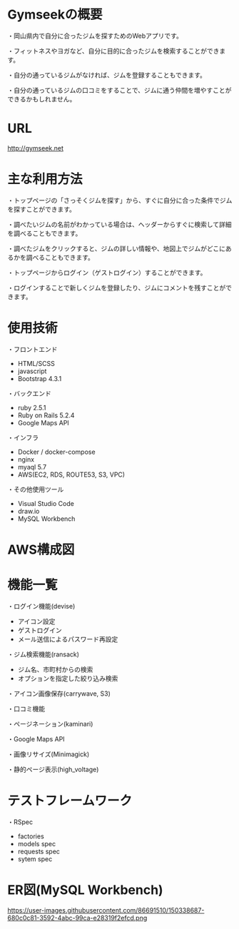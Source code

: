 # Gymseekの概要

・岡山県内で自分に合ったジムを探すためのWebアプリです。

・フィットネスやヨガなど、自分に目的に合ったジムを検索することができます。

・自分の通っているジムがなければ、ジムを登録することもできます。

・自分の通っているジムの口コミをすることで、ジムに通う仲間を増やすことができるかもしれません。

# URL

http://gymseek.net

# 主な利用方法

・トップページの「さっそくジムを探す」から、すぐに自分に合った条件でジムを探すことができます。

・調べたいジムの名前がわかっている場合は、ヘッダーからすぐに検索して詳細を調べることもできます。

・調べたジムをクリックすると、ジムの詳しい情報や、地図上でジムがどこにあるかを調べることもできます。

・トップページからログイン（ゲストログイン）することができます。

・ログインすることで新しくジムを登録したり、ジムにコメントを残すことができます。

# 使用技術

・フロントエンド
  - HTML/SCSS
  - javascript
  - Bootstrap 4.3.1

・バックエンド
  - ruby 2.5.1
  - Ruby on Rails 5.2.4
  - Google Maps API

・インフラ
  - Docker / docker-compose
  - nginx
  - myaql 5.7
  - AWS(EC2, RDS, ROUTE53, S3, VPC)

・その他使用ツール
  - Visual Studio Code
  - draw.io
  - MySQL Workbench

# AWS構成図

# 機能一覧

・ログイン機能(devise)
  - アイコン設定
  - ゲストログイン
  - メール送信によるパスワード再設定

・ジム検索機能(ransack)
  - ジム名、市町村からの検索
  - オプションを指定した絞り込み検索

・アイコン画像保存(carrywave, S3)

・口コミ機能

・ページネーション(kaminari)

・Google Maps API

・画像リサイズ(Minimagick)

・静的ページ表示(high_voltage)

# テストフレームワーク

・RSpec
  - factories
  - models spec
  - requests spec
  - sytem spec

# ER図(MySQL Workbench)
https://user-images.githubusercontent.com/86691510/150338687-680c0c81-3592-4abc-99ca-e28319f2efcd.png
